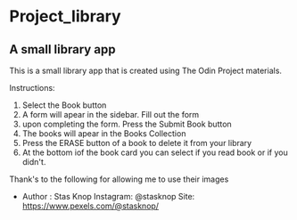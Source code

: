 # Project_library

## A small library app

This is a small library app that is created using The Odin Project materials.

Instructions:

1.  Select the Book button
2.  A form will apear in the sidebar. Fill out the form
3.  upon completing the form. Press the Submit Book button
4.  The books will apear in the Books Collection
5.  Press the ERASE button of a book to delete it from your library
6.  At the bottom iof the book card you can select if you read book or if you didn't.

Thank's to the following for allowing me to use their images

- Author : Stas Knop Instagram: @stasknop Site: https://www.pexels.com/@stasknop/
